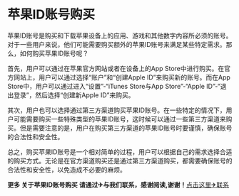 # 苹果ID账号购买

苹果ID账号是购买和下载苹果设备上的应用、游戏和其他数字内容所必须的账号。对于一些用户来说，他们可能需要购买额外的苹果ID账号来满足某些特定需求。那么，如何购买苹果ID账号呢？

首先，用户可以通过在苹果官方网站或者在设备上的App Store中进行购买。在官方网站上，用户可以通过选择“账户”和“创建Apple ID”来购买新的账号。而在App Store中，用户可以通过进入“设置”-“iTunes Store与App Store”-“Apple ID”-“退出登录”，然后选择“创建新Apple ID”来购买。

其次，用户也可以选择通过第三方渠道购买苹果ID账号。在一些特定的情况下，用户可能需要购买一些特殊类型的苹果ID账号，这时候可以通过一些第三方渠道来购买。但是需要注意的是，用户在购买第三方渠道的苹果ID账号时要谨慎，确保账号的合法性和安全性。

总之，购买苹果ID账号是一个相对简单的过程，用户可以根据自己的需求选择合适的购买方式。无论是在官方渠道购买还是通过第三方渠道购买，都需要确保账号的合法性和安全性，以免造成不必要的麻烦。

**更多 关于苹果ID账号购买 请通过✈与我们联系，感谢阅读,谢谢！**[点击这里✈联系](https://t.me/LM999bot)